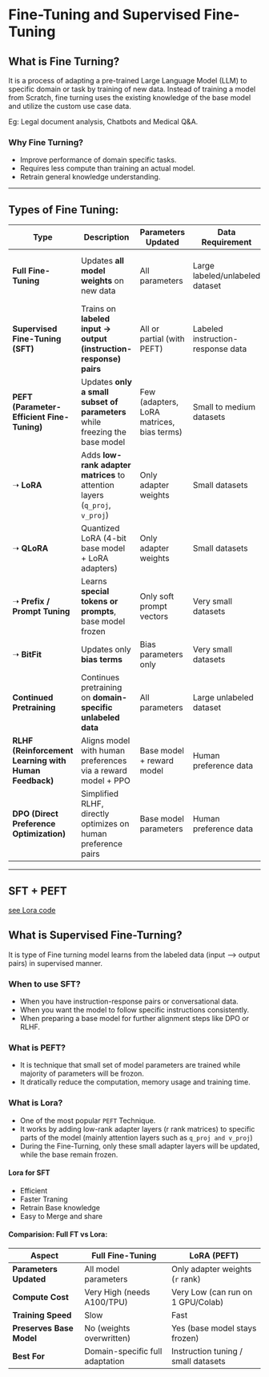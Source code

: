 # Fine-Tuning and Supervised Fine-Tuning

## What is Fine Turning?

It is a process of adapting a pre-trained Large Language Model (LLM) to specific domain or task by training of new data.
Instead of training a model from Scratch, fine turning uses the existing knowledge of the base model and utilize the custom use case data.

Eg: Legal document analysis, Chatbots and Medical Q&A.

### Why Fine Turning?

- Improve performance of domain specific tasks.
- Requires less compute than training an actual model.
- Retrain general knowledge understanding.

---

## Types of Fine Tuning:

| **Type**                                              | **Description**                                                             | **Parameters Updated**                    | **Data Requirement**              | **Best For**                                          |
| ----------------------------------------------------- | --------------------------------------------------------------------------- | ----------------------------------------- | --------------------------------- | ----------------------------------------------------- |
| **Full Fine-Tuning**                                  | Updates **all model weights** on new data                                   | All parameters                            | Large labeled/unlabeled dataset   | Domain specialization, when high compute is available |
| **Supervised Fine-Tuning (SFT)**                      | Trains on **labeled input → output (instruction-response) pairs**           | All or partial (with PEFT)                | Labeled instruction-response data | Instruction following, Q\&A, chatbots                 |
| **PEFT (Parameter-Efficient Fine-Tuning)**            | Updates **only a small subset of parameters** while freezing the base model | Few (adapters, LoRA matrices, bias terms) | Small to medium datasets          | Resource-efficient fine-tuning                        |
| ➝ **LoRA**                                            | Adds **low-rank adapter matrices** to attention layers (`q_proj`, `v_proj`) | Only adapter weights                      | Small datasets                    | Instruction tuning on limited GPUs                    |
| ➝ **QLoRA**                                           | Quantized LoRA (4-bit base model + LoRA adapters)                           | Only adapter weights                      | Small datasets                    | Large LLM fine-tuning on single GPU                   |
| ➝ **Prefix / Prompt Tuning**                          | Learns **special tokens or prompts**, base model frozen                     | Only soft prompt vectors                  | Very small datasets               | Few-shot learning, quick adaptations                  |
| ➝ **BitFit**                                          | Updates only **bias terms**                                                 | Bias parameters only                      | Very small datasets               | Extremely lightweight fine-tuning                     |
| **Continued Pretraining**                             | Continues pretraining on **domain-specific unlabeled data**                 | All parameters                            | Large unlabeled dataset           | Domain adaptation before fine-tuning                  |
| **RLHF (Reinforcement Learning with Human Feedback)** | Aligns model with human preferences via a reward model + PPO                | Base model + reward model                 | Human preference data             | Human-aligned chatbots (e.g., ChatGPT)                |
| **DPO (Direct Preference Optimization)**              | Simplified RLHF, directly optimizes on human preference pairs               | Base model parameters                     | Human preference data             | Chatbot alignment with less complexity                |


---
## SFT + PEFT

[see Lora code](https://github.com/Mohankrish08/Learn-FineTurning/blob/main/Supervised%20FineTurning/PEFT/Lora/Indian_IPC_FT.ipynb)


## What is Supervised Fine-Turning?

It is type of Fine turning model learns from the labeled data (input --> output pairs) in supervised manner.

### When to use SFT?

- When you have instruction-response pairs or conversational data.
- When you want the model to follow specific instructions consistently.
- When preparing a base model for further alignment steps like DPO or RLHF.

### What is PEFT?

- It is technique that small set of model parameters are trained while majority of parameters will be frozon.
- It dratically reduce the computation, memory usage and training time.

### What is Lora?

- One of the most popular `PEFT` Technique. 
- It works by adding low-rank adapter layers (r rank matrices) to specific parts of the model (mainly attention layers such as `q_proj and v_proj`)
- During the Fine-Turning, only these small adapter layers will be updated, while the base remain frozen.

#### Lora for SFT

- Efficient
- Faster Traning
- Retrain Base knowledge
- Easy to Merge and share

#### Comparision: Full FT vs Lora:

| Aspect                   | Full Fine-Tuning                | LoRA (PEFT)                         |
| ------------------------ | ------------------------------- | ----------------------------------- |
| **Parameters Updated**   | All model parameters            | Only adapter weights (`r` rank)     |
| **Compute Cost**         | Very High (needs A100/TPU)      | Very Low (can run on 1 GPU/Colab)   |
| **Training Speed**       | Slow                            | Fast                                |
| **Preserves Base Model** | No (weights overwritten)        | Yes (base model stays frozen)       |
| **Best For**             | Domain-specific full adaptation | Instruction tuning / small datasets |
